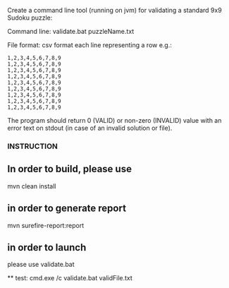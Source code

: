 Create a command line tool (running on jvm) for validating a standard 9x9 Sudoku puzzle:

Command line: validate.bat puzzleName.txt

File format: csv format each line representing a row e.g.:

```
1,2,3,4,5,6,7,8,9
1,2,3,4,5,6,7,8,9
1,2,3,4,5,6,7,8,9
1,2,3,4,5,6,7,8,9
1,2,3,4,5,6,7,8,9
1,2,3,4,5,6,7,8,9
1,2,3,4,5,6,7,8,9
1,2,3,4,5,6,7,8,9
1,2,3,4,5,6,7,8,9
```

The program should return 0 (VALID) or non-zero (INVALID) value with an error text on stdout (in case of
an invalid solution or file).

### INSTRUCTION


## In order to build, please use 

mvn clean install 

## in order to generate report

mvn surefire-report:report

## in order to launch

 please use validate.bat 

 ** test: cmd.exe /c validate.bat validFile.txt

